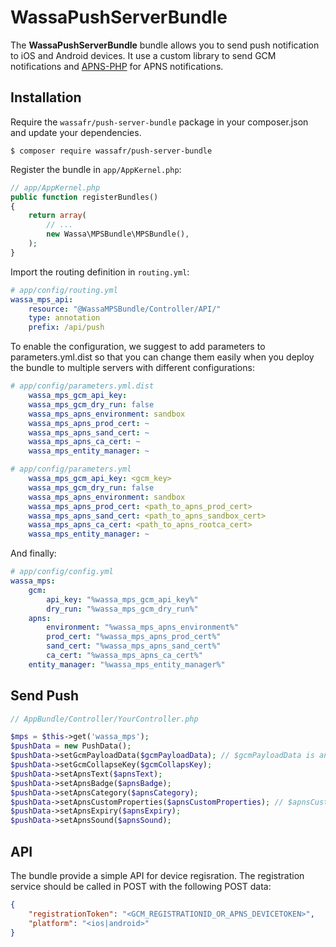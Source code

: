 WassaPushServerBundle
==================
The **WassaPushServerBundle** bundle allows you to send push notification to iOS and Android devices.
It use a custom library to send GCM notifications and [APNS-PHP](#https://github.com/immobiliare/ApnsPHP) for APNS notifications.

Installation
------------
Require the `wassafr/push-server-bundle` package in your composer.json and update
your dependencies.

    $ composer require wassafr/push-server-bundle

Register the bundle in `app/AppKernel.php`:

```php
// app/AppKernel.php
public function registerBundles()
{
    return array(
        // ...
        new Wassa\MPSBundle\MPSBundle(),
    );
}
```

Import the routing definition in `routing.yml`:

```yaml
# app/config/routing.yml
wassa_mps_api:
    resource: "@WassaMPSBundle/Controller/API/"
    type: annotation
    prefix: /api/push
```

To enable the configuration, we suggest to add parameters to parameters.yml.dist so that you can change them easily when you deploy the bundle to multiple servers with different configurations:

```yaml
# app/config/parameters.yml.dist
    wassa_mps_gcm_api_key:
    wassa_mps_gcm_dry_run: false
    wassa_mps_apns_environment: sandbox
    wassa_mps_apns_prod_cert: ~
    wassa_mps_apns_sand_cert: ~
    wassa_mps_apns_ca_cert: ~
    wassa_mps_entity_manager: ~
```

```yaml
# app/config/parameters.yml
    wassa_mps_gcm_api_key: <gcm_key>
    wassa_mps_gcm_dry_run: false
    wassa_mps_apns_environment: sandbox
    wassa_mps_apns_prod_cert: <path_to_apns_prod_cert>
    wassa_mps_apns_sand_cert: <path_to_apns_sandbox_cert>
    wassa_mps_apns_ca_cert: <path_to_apns_rootca_cert>
    wassa_mps_entity_manager: ~
```

And finally:

```yaml
# app/config/config.yml
wassa_mps:
    gcm:
        api_key: "%wassa_mps_gcm_api_key%"
        dry_run: "%wassa_mps_gcm_dry_run%"
    apns:
        environment: "%wassa_mps_apns_environment%"
        prod_cert: "%wassa_mps_apns_prod_cert%"
        sand_cert: "%wassa_mps_apns_sand_cert%"
        ca_cert: "%wassa_mps_apns_ca_cert%"
    entity_manager: "%wassa_mps_entity_manager%"
```

Send Push
---------
```php
// AppBundle/Controller/YourController.php

$mps = $this->get('wassa_mps');
$pushData = new PushData();
$pushData->setGcmPayloadData($gcmPayloadData); // $gcmPayloadData is an associative array
$pushData->setGcmCollapseKey($gcmCollapsKey);
$pushData->setApnsText($apnsText);
$pushData->setApnsBadge($apnsBadge);
$pushData->setApnsCategory($apnsCategory);
$pushData->setApnsCustomProperties($apnsCustomProperties); // $apnsCustomProperties is an associative array
$pushData->setApnsExpiry($apnsExpiry);
$pushData->setApnsSound($apnsSound);
```

API
---
The bundle provide a simple API for device regisration.
The registration service should be called in POST with the following POST data:

```json
{
    "registrationToken": "<GCM_REGISTRATIONID_OR_APNS_DEVICETOKEN>",
    "platform": "<ios|android>"
}
```